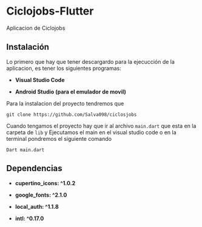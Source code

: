 # Ciclojobs-Flutter
Aplicacion de Ciclojobs 
## Instalación
Lo primero que hay que tener descargardo para la ejecucción de la aplicacion, es tener los siguientes programas:

* **Visual Studio Code**

* **Android Studio (para el emulador de movil)**




Para la instalacion del proyecto tendremos que 
```
git clone https://github.com/Salva098/ciclosjobs
```

Cuando tengamos el proyecto hay que ir al archivo `main.dart` que esta en la carpeta de `lib` y Ejecutamos el main en el visual studio code o en la terminal pondremos el siguiente comando

```
Dart main.dart
```
## Dependencias
* **cupertino_icons: ^1.0.2**

*  **google_fonts: ^2.1.0**

*  **local_auth: ^1.1.8**

*  **intl: ^0.17.0**
